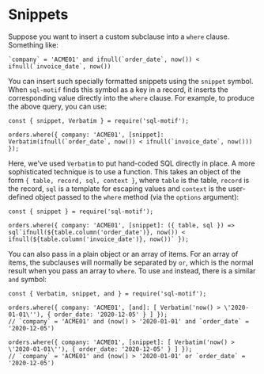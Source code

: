 # Snippets

Suppose you want to insert a custom subclause into a `where` clause. Something like:

```
`company` = 'ACME01' and ifnull(`order_date`, now()) < ifnull(`invoice_date`, now())
```

You can insert such specially formatted snippets using the `snippet` symbol. When `sql-motif` finds this symbol as a key in a record, it inserts the corresponding
value directly into the `where` clause. For example, to produce the above query, you can use: 

```
const { snippet, Verbatim } = require('sql-motif');

orders.where({ company: 'ACME01', [snippet]: Verbatim(ifnull(`order_date`, now()) < ifnull(`invoice_date`, now())) });
```

Here, we've used `Verbatim` to put hand-coded SQL directly in place. A more sophisticated technique is to use a function. This takes an object of the form
`{ table, record, sql, context }`, where `table` is the table, `record` is the record, `sql` is a template for escaping values and `context` is the user-defined
object passed to the `where` method (via the `options` argument):

```
const { snippet } = require('sql-motif');

orders.where({ company: 'ACME01', [snippet]: ({ table, sql }) => sql`ifnull(${table.column('order_date')}, now()) < ifnull(${table.column('invoice_date')}, now())` });
```

You can also pass in a plain object or an array of items. For an array of items, the subclauses will normally be separated by `or`, which is the normal result when
you pass an array to `where`. To use `and` instead, there is a similar `and` symbol:

```
const { Verbatim, snippet, and } = require('sql-motif');

orders.where({ company: 'ACME01', [and]: [ Verbatim('now() > \'2020-01-01\''), { order_date: '2020-12-05' } ] });
// `company` = 'ACME01' and (now() > '2020-01-01' and `order_date` = '2020-12-05')

orders.where({ company: 'ACME01', [snippet]: [ Verbatim('now() > \'2020-01-01\''), { order_date: '2020-12-05' } ] });
// `company` = 'ACME01' and (now() > '2020-01-01' or `order_date` = '2020-12-05')
```

